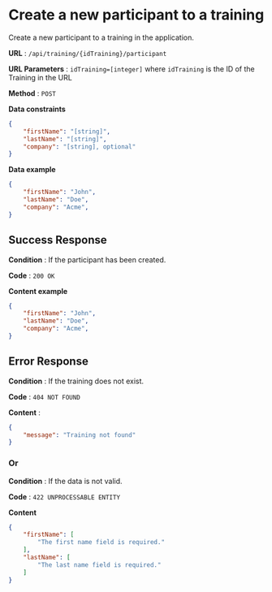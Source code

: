 # Create a new participant to a training

Create a new participant to a training in the application.

**URL** : `/api/training/{idTraining}/participant`

**URL Parameters** : `idTraining=[integer]` where `idTraining` is the ID of the Training in the URL

**Method** : `POST`

**Data constraints** 

```json
{
    "firstName": "[string]",
    "lastName": "[string]",
    "company": "[string], optional"
}
```

**Data example**

```json
{
    "firstName": "John",
    "lastName": "Doe",
    "company": "Acme",
}
```

## Success Response

**Condition** : If the participant has been created.

**Code** : `200 OK`

**Content example** 

```json
{
    "firstName": "John",
    "lastName": "Doe",
    "company": "Acme",
}
```

## Error Response

**Condition** : If the training does not exist.

**Code** : `404 NOT FOUND`

**Content** :

```json
{
    "message": "Training not found"
}
```

### Or

**Condition** : If the data is not valid.

**Code** : `422 UNPROCESSABLE ENTITY`

**Content**

```json
{
    "firstName": [
        "The first name field is required."
    ],
    "lastName": [
        "The last name field is required."
    ]
}
```


